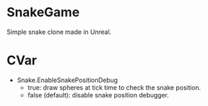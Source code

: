# SnakeGame
Simple snake clone made in Unreal.

# CVar
- Snake.EnableSnakePositionDebug
  - true: draw spheres at tick time to check the snake position.
  - false (default): disable snake position debugger. 